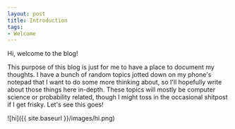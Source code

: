 ```yaml
---
layout: post
title: Introduction
tags:
- Welcome
---
```


Hi, welcome to the blog! 

This purpose of this blog is just for me to have a place to document my thoughts. I have a bunch of random topics jotted down on my phone's notepad that I want to do some more thinking about, so I'll hopefully write about those things here in-depth. These topics will mostly be computer science or probability related, though I might toss in the occasional shitpost if I get frisky. Let's see this goes!

![hi]({{ site.baseurl }}/images/hi.png)
